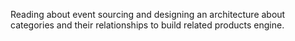 Reading about event sourcing and designing an architecture about categories and their relationships to build related products engine.
